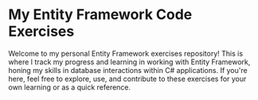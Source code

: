 # My Entity Framework Code Exercises

Welcome to my personal Entity Framework exercises repository! This is where I track my progress and learning in working with Entity Framework, honing my skills in database interactions within C# applications. If you're here, feel free to explore, use, and contribute to these exercises for your own learning or as a quick reference.
